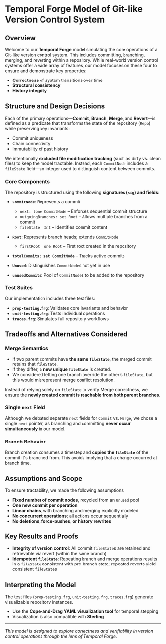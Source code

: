 # Temporal Forge Model of Git-like Version Control System

## Overview

Welcome to our **Temporal Forge** model simulating the core operations of a Git-like version control system. This includes committing, branching, merging, and reverting within a repository. While real-world version control systems offer a wide array of features, our model focuses on these four to ensure and demonstrate key properties:

- **Correctness** of system transitions over time
- **Structural consistency**
- **History integrity**

## Structure and Design Decisions

Each of the primary operations—**Commit**, **Branch**, **Merge**, and **Revert**—is defined as a predicate that transforms the state of the repository (`Repo`) while preserving key invariants:

- Commit uniqueness
- Chain connectivity
- Immutability of past history

We intentionally **excluded file modification tracking** (such as dirty vs. clean files) to keep the model tractable. Instead, each `CommitNode` includes a `fileState` field—an integer used to distinguish content between commits.

### Core Components

The repository is structured using the following **signatures (`sig`) and fields**:

- **`CommitNode`**: Represents a commit
  - `next: lone CommitNode` – Enforces sequential commit structure
  - `outgoingBranches: set Root` – Allows multiple branches from a commit
  - `fileState: Int` – Identifies commit content

- **`Root`**: Represents branch heads; extends `CommitNode`
  - `firstRoot: one Root` – First root created in the repository

- **`totalCommits: set CommitNode`** – Tracks active commits
- **`Unused`**: Distinguishes `CommitNode`s not yet in use
- **`unusedCommits`**: Pool of `CommitNode`s to be added to the repository

### Test Suites

Our implementation includes three test files:

- **`prop-testing.frg`**: Validates core invariants and behavior
- **`unit-testing.frg`**: Tests individual operations
- **`traces.frg`**: Simulates full repository workflows

## Tradeoffs and Alternatives Considered

### Merge Semantics

- If two parent commits have **the same `fileState`**, the merged commit retains that `fileState`.
- If they differ, a **new unique `fileState`** is created.
- We considered letting one branch override the other’s `fileState`, but this would misrepresent merge conflict resolution.

Instead of relying solely on `fileState` to verify Merge correctness, we ensure the **newly created commit is reachable from both parent branches**.

### Single `next` Field

Although we debated separate `next` fields for `Commit` vs. `Merge`, we chose a single `next` pointer, as branching and committing **never occur simultaneously** in our model.

### Branch Behavior

Branch creation consumes a timestep and **copies the `fileState`** of the commit it's branched from. This avoids implying that a change occurred at branch time.

## Assumptions and Scope

To ensure tractability, we made the following assumptions:

- **Fixed number of commit nodes**, recycled from an `Unused` pool
- **One new commit per operation**
- **Linear chains**, with branching and merging explicitly modeled
- **No concurrent operations**; all actions occur sequentially
- **No deletions, force-pushes, or history rewrites**

## Key Results and Proofs

- **Integrity of version control**: All commit `fileState`s are retained and retrievable via revert (within the same branch)
- **Idempotent `fileState`**: Repeating branch and merge operations results in a `fileState` consistent with pre-branch state; repeated reverts yield consistent `fileState`s

## Interpreting the Model

The test files (`prop-testing.frg`, `unit-testing.frg`, `traces.frg`) generate visualizable repository instances.

- Use the **Cope-and-Drag YAML visualization tool** for temporal stepping
- Visualization is also compatible with **Sterling**

---

*This model is designed to explore correctness and verifiability in version control operations through the lens of Temporal Forge.*
